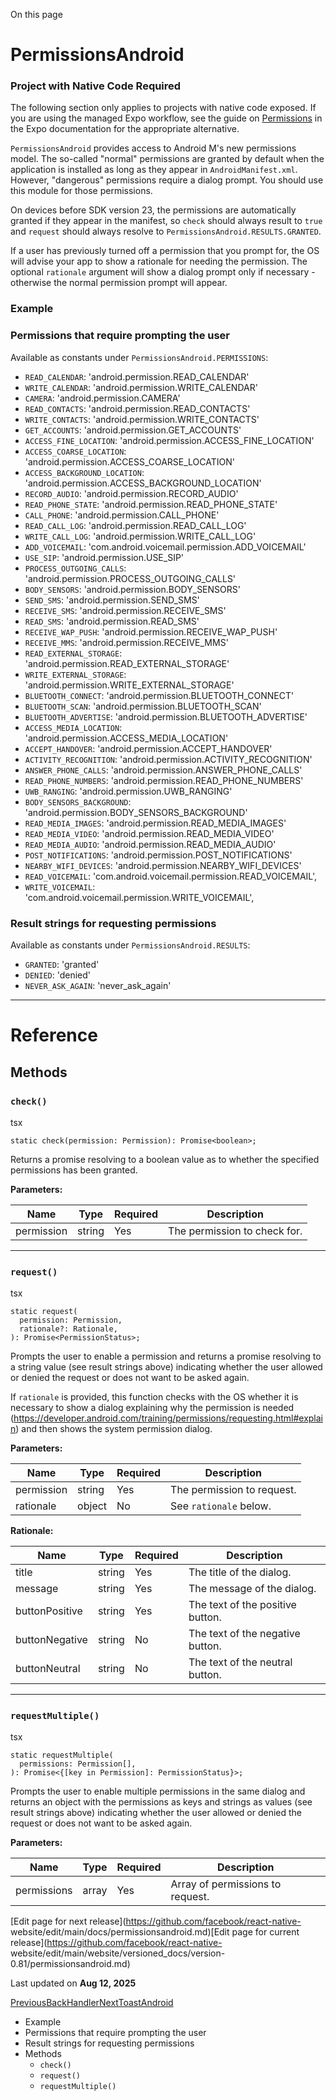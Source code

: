 On this page

# PermissionsAndroid

### Project with Native Code Required

The following section only applies to projects with native code exposed. If
you are using the managed Expo workflow, see the guide on
[Permissions](https://docs.expo.dev/guides/permissions/) in the Expo
documentation for the appropriate alternative.

`PermissionsAndroid` provides access to Android M's new permissions model. The
so-called "normal" permissions are granted by default when the application is
installed as long as they appear in `AndroidManifest.xml`. However,
"dangerous" permissions require a dialog prompt. You should use this module
for those permissions.

On devices before SDK version 23, the permissions are automatically granted if
they appear in the manifest, so `check` should always result to `true` and
`request` should always resolve to `PermissionsAndroid.RESULTS.GRANTED`.

If a user has previously turned off a permission that you prompt for, the OS
will advise your app to show a rationale for needing the permission. The
optional `rationale` argument will show a dialog prompt only if necessary -
otherwise the normal permission prompt will appear.

### Example​

### Permissions that require prompting the user​

Available as constants under `PermissionsAndroid.PERMISSIONS`:

  * `READ_CALENDAR`: 'android.permission.READ_CALENDAR'
  * `WRITE_CALENDAR`: 'android.permission.WRITE_CALENDAR'
  * `CAMERA`: 'android.permission.CAMERA'
  * `READ_CONTACTS`: 'android.permission.READ_CONTACTS'
  * `WRITE_CONTACTS`: 'android.permission.WRITE_CONTACTS'
  * `GET_ACCOUNTS`: 'android.permission.GET_ACCOUNTS'
  * `ACCESS_FINE_LOCATION`: 'android.permission.ACCESS_FINE_LOCATION'
  * `ACCESS_COARSE_LOCATION`: 'android.permission.ACCESS_COARSE_LOCATION'
  * `ACCESS_BACKGROUND_LOCATION`: 'android.permission.ACCESS_BACKGROUND_LOCATION'
  * `RECORD_AUDIO`: 'android.permission.RECORD_AUDIO'
  * `READ_PHONE_STATE`: 'android.permission.READ_PHONE_STATE'
  * `CALL_PHONE`: 'android.permission.CALL_PHONE'
  * `READ_CALL_LOG`: 'android.permission.READ_CALL_LOG'
  * `WRITE_CALL_LOG`: 'android.permission.WRITE_CALL_LOG'
  * `ADD_VOICEMAIL`: 'com.android.voicemail.permission.ADD_VOICEMAIL'
  * `USE_SIP`: 'android.permission.USE_SIP'
  * `PROCESS_OUTGOING_CALLS`: 'android.permission.PROCESS_OUTGOING_CALLS'
  * `BODY_SENSORS`: 'android.permission.BODY_SENSORS'
  * `SEND_SMS`: 'android.permission.SEND_SMS'
  * `RECEIVE_SMS`: 'android.permission.RECEIVE_SMS'
  * `READ_SMS`: 'android.permission.READ_SMS'
  * `RECEIVE_WAP_PUSH`: 'android.permission.RECEIVE_WAP_PUSH'
  * `RECEIVE_MMS`: 'android.permission.RECEIVE_MMS'
  * `READ_EXTERNAL_STORAGE`: 'android.permission.READ_EXTERNAL_STORAGE'
  * `WRITE_EXTERNAL_STORAGE`: 'android.permission.WRITE_EXTERNAL_STORAGE'
  * `BLUETOOTH_CONNECT`: 'android.permission.BLUETOOTH_CONNECT'
  * `BLUETOOTH_SCAN`: 'android.permission.BLUETOOTH_SCAN'
  * `BLUETOOTH_ADVERTISE`: 'android.permission.BLUETOOTH_ADVERTISE'
  * `ACCESS_MEDIA_LOCATION`: 'android.permission.ACCESS_MEDIA_LOCATION'
  * `ACCEPT_HANDOVER`: 'android.permission.ACCEPT_HANDOVER'
  * `ACTIVITY_RECOGNITION`: 'android.permission.ACTIVITY_RECOGNITION'
  * `ANSWER_PHONE_CALLS`: 'android.permission.ANSWER_PHONE_CALLS'
  * `READ_PHONE_NUMBERS`: 'android.permission.READ_PHONE_NUMBERS'
  * `UWB_RANGING`: 'android.permission.UWB_RANGING'
  * `BODY_SENSORS_BACKGROUND`: 'android.permission.BODY_SENSORS_BACKGROUND'
  * `READ_MEDIA_IMAGES`: 'android.permission.READ_MEDIA_IMAGES'
  * `READ_MEDIA_VIDEO`: 'android.permission.READ_MEDIA_VIDEO'
  * `READ_MEDIA_AUDIO`: 'android.permission.READ_MEDIA_AUDIO'
  * `POST_NOTIFICATIONS`: 'android.permission.POST_NOTIFICATIONS'
  * `NEARBY_WIFI_DEVICES`: 'android.permission.NEARBY_WIFI_DEVICES'
  * `READ_VOICEMAIL`: 'com.android.voicemail.permission.READ_VOICEMAIL',
  * `WRITE_VOICEMAIL`: 'com.android.voicemail.permission.WRITE_VOICEMAIL',

### Result strings for requesting permissions​

Available as constants under `PermissionsAndroid.RESULTS`:

  * `GRANTED`: 'granted'
  * `DENIED`: 'denied'
  * `NEVER_ASK_AGAIN`: 'never_ask_again'

* * *

# Reference

## Methods​

### `check()`​

tsx

    
    
    static check(permission: Permission): Promise<boolean>;  
    

Returns a promise resolving to a boolean value as to whether the specified
permissions has been granted.

**Parameters:**

Name| Type| Required| Description  
---|---|---|---  
permission| string| Yes| The permission to check for.  
  
* * *

### `request()`​

tsx

    
    
    static request(  
      permission: Permission,  
      rationale?: Rationale,  
    ): Promise<PermissionStatus>;  
    

Prompts the user to enable a permission and returns a promise resolving to a
string value (see result strings above) indicating whether the user allowed or
denied the request or does not want to be asked again.

If `rationale` is provided, this function checks with the OS whether it is
necessary to show a dialog explaining why the permission is needed
(<https://developer.android.com/training/permissions/requesting.html#explain>)
and then shows the system permission dialog.

**Parameters:**

Name| Type| Required| Description  
---|---|---|---  
permission| string| Yes| The permission to request.  
rationale| object| No| See `rationale` below.  
  
**Rationale:**

Name| Type| Required| Description  
---|---|---|---  
title| string| Yes| The title of the dialog.  
message| string| Yes| The message of the dialog.  
buttonPositive| string| Yes| The text of the positive button.  
buttonNegative| string| No| The text of the negative button.  
buttonNeutral| string| No| The text of the neutral button.  
  
* * *

### `requestMultiple()`​

tsx

    
    
    static requestMultiple(  
      permissions: Permission[],  
    ): Promise<{[key in Permission]: PermissionStatus}>;  
    

Prompts the user to enable multiple permissions in the same dialog and returns
an object with the permissions as keys and strings as values (see result
strings above) indicating whether the user allowed or denied the request or
does not want to be asked again.

**Parameters:**

Name| Type| Required| Description  
---|---|---|---  
permissions| array| Yes| Array of permissions to request.  
  
[Edit page for next release](https://github.com/facebook/react-native-
website/edit/main/docs/permissionsandroid.md)[Edit page for current
release](https://github.com/facebook/react-native-
website/edit/main/website/versioned_docs/version-0.81/permissionsandroid.md)

Last updated on **Aug 12, 2025**

[
PreviousBackHandler](/docs/backhandler)[NextToastAndroid](/docs/toastandroid)

  * Example
  * Permissions that require prompting the user
  * Result strings for requesting permissions
  * Methods
    * `check()`
    * `request()`
    * `requestMultiple()`


